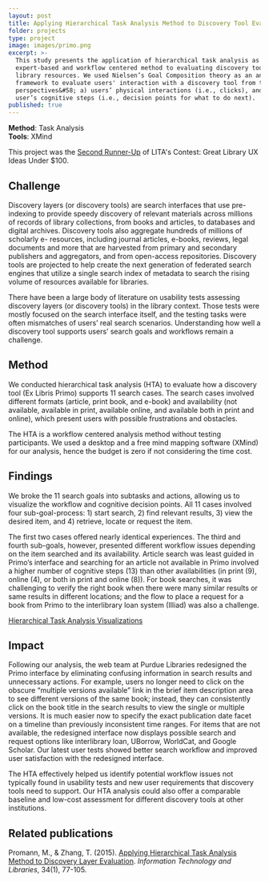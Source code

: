 ```yaml
---
layout: post
title: Applying Hierarchical Task Analysis Method to Discovery Tool Evaluation
folder: projects
type: project
image: images/primo.png
excerpt: >-
  This study presents the application of hierarchical task analysis as an
  expert-based and workflow centered method to evaluating discovery tools for
  library resources. We used Nielsen’s Goal Composition theory as an analytical
  framework to evaluate users' interaction with a discovery tool from two
  perspectives&#58; a) users’ physical interactions (i.e., clicks), and b)
  user’s cognitive steps (i.e., decision points for what to do next).
published: true
---
```



**Method**: Task Analysis        
**Tools**: XMind

This project was the [Second Runner-Up](http://litablog.org/2015/06/congratulations-to-the-lita-ux-contest-winners/) of LITA's Contest: Great Library UX Ideas Under $100. 

## Challenge
Discovery layers (or discovery tools) are search interfaces that use pre-indexing to provide speedy discovery of relevant materials across millions of records of library collections, from books and articles, to databases and digital archives. Discovery tools also aggregate hundreds of millions of scholarly e- resources, including journal articles, e-books, reviews, legal documents and more that are harvested from primary and secondary publishers and aggregators, and from open-access repositories. Discovery tools are projected to help create the next generation of federated search engines that utilize a single search index of metadata to search the rising volume of resources available for libraries.

There have been a large body of literature on usability tests assessing discovery layers (or discovery tools) in the library context. Those tests were mostly focused on the search interface itself, and the testing tasks were often mismatches of users’ real search scenarios. Understanding how well a discovery tool supports users’ search goals and workflows remain a challenge.

## Method
We conducted hierarchical task analysis (HTA) to evaluate how a discovery tool (Ex Libris Primo) supports 11 search cases. The search cases involved different formats (article, print book, and e-book) and availability (not available, available in print, available online, and available both in print and online), which present users with possible frustrations and obstacles.

The HTA is a workflow centered analysis method without testing participants. We used a desktop and a free mind mapping software (XMind) for our analysis, hence the budget is zero if not considering the time cost.

## Findings
We broke the 11 search goals into subtasks and actions, allowing us to visualize the workflow and cognitive decision points. All 11 cases involved four sub-goal-process: 1) start search, 2) find relevant results, 3) view the desired item, and 4) retrieve, locate or request the item.

The first two cases offered nearly identical experiences. The third and fourth sub-goals, however, presented different workflow issues depending on the item searched and its availability. Article search was least guided in Primo’s interface and searching for an article not available in Primo involved a higher number of cognitive steps (13) than other availabilities (in print (9), online (4), or both in print and online (8)). For book searches, it was challenging to verify the right book when there were many similar results or same results in different locations; and the flow to place a request for a book from Primo to the interlibrary loan system (Illiad) was also a challenge.

[Hierarchical Task Analysis Visualizations](https://purr.purdue.edu/publications/1738)

## Impact
Following our analysis, the web team at Purdue Libraries redesigned the Primo interface by eliminating confusing information in search results and unnecessary actions. For example, users no longer need to click on the obscure “multiple versions available” link in the brief item description area to see different versions of the same book; instead, they can consistently click on the book title in the search results to view the single or multiple versions. It is much easier now to specify the exact publication date facet on a timeline than previously inconsistent time ranges. For items that are not available, the redesigned interface now displays possible search and request options like interlibrary loan, UBorrow, WorldCat, and Google Scholar. Our latest user tests showed better search workflow and improved user satisfaction with the redesigned interface. 

The HTA effectively helped us identify potential workflow issues not typically found in usability tests and new user requirements that discovery tools need to support. Our HTA analysis could also offer a comparable baseline and low-cost assessment for different discovery tools at other institutions.

## Related publications
Promann, M., & Zhang, T. (2015). [Applying Hierarchical Task Analysis Method to Discovery Layer Evaluation](http://ejournals.bc.edu/ojs/index.php/ital/article/view/5600/pdf). *Information Technology and Libraries*, 34(1), 77-105.

